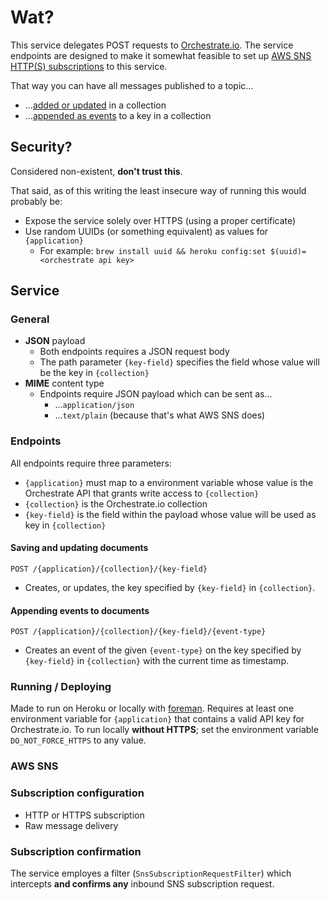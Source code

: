 # Wat?
This service delegates POST requests to [Orchestrate.io](http://orchestrate.io). The service endpoints are designed to make it somewhat feasible to set up [AWS SNS HTTP(S) subscriptions](http://docs.aws.amazon.com/sns/latest/dg/SendMessageToHttp.html) to this service.

That way you can have all messages published to a topic...

* ...[added or updated](https://orchestrate.io/docs/api/#key/value/put-\(create/update\)) in a collection
* ...[appended as events](https://orchestrate.io/docs/api/#events/put) to a key in a collection

## Security?
Considered non-existent, **don't trust this**.

That said, as of this writing the least insecure way of running this would probably be:

* Expose the service solely over HTTPS (using a proper certificate)
* Use random UUIDs (or something equivalent) as values for `{application}`
   * For example: `brew install uuid && heroku config:set $(uuid)=<orchestrate api key>`

## Service

### General
* **JSON** payload
   * Both endpoints requires a JSON request body
   * The path parameter `{key-field}` specifies the field whose value will be the key in `{collection}`
* **MIME** content type
   * Endpoints require JSON payload which can be sent as...
      * ...`application/json`
      * ...`text/plain` (because that's what AWS SNS does)

### Endpoints

All endpoints require three parameters:

* `{application}` must map to a environment variable whose value is the Orchestrate API that grants write access to `{collection}`
*  `{collection}` is the Orchestrate.io collection
*  `{key-field}` is the field within the payload whose value will be used as key in `{collection}`

#### Saving and updating documents
`POST /{application}/{collection}/{key-field}`

* Creates, or updates, the key specified by `{key-field}` in `{collection}`.

#### Appending events to documents
`POST /{application}/{collection}/{key-field}/{event-type}`

* Creates an event of the given `{event-type}` on the key specified by `{key-field}` in `{collection}` with the current time as timestamp.

### Running / Deploying
Made to run on Heroku or locally with [foreman](http://ddollar.github.io/foreman/). Requires at least one environment variable for `{application}` that contains a valid API key for Orchestrate.io. To run locally **without HTTPS**; set the environment variable `DO_NOT_FORCE_HTTPS` to any value.

### AWS SNS

### Subscription configuration
* HTTP or HTTPS subscription
* Raw message delivery

### Subscription confirmation
The service employes a filter (`SnsSubscriptionRequestFilter`) which intercepts **and confirms any** inbound SNS subscription request.
